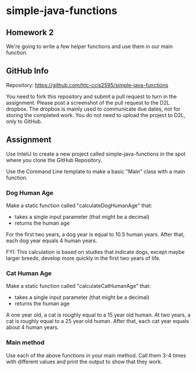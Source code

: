 # simple-java-functions

## Homework 2

We're going to write a few helper functions and use them in our main function.  

## GitHub Info
Repository:  https://github.com/htc-ccis2595/simple-java-functions

You need to fork this repository and submit a pull request to turn in the assignment.  Please post a screenshot of the pull request to the D2L dropbox.  The dropbox is mainly used to communicate due dates, not for storing the completed work.  You do not need to upload the project to D2L, only to GitHub.

## Assignment
Use InteliJ to create a new project called simple-java-functions in the spot where you clone the GitHub Repository.

Use the Command Line template to make a basic "Main" class with a main function.  

### Dog Human Age
Make a static function called "calculateDogHumanAge" that:
 - takes a single input parameter (that might be a decimal)
 - returns the human age

For the first two years, a dog year is equal to 10.5 human years.
After that, each dog year equals 4 human years.

FYI: This calculation is based on studies that indicate dogs, except maybe larger breeds, develop more quickly in the first two years of life.

### Cat Human Age
Make a static function called "calculateCatHumanAge" that:
 - takes a single input parameter (that might be a decimal)
 - returns the human age

A one year old, a cat is roughly equal to a 15 year old human.
At two years, a cat is roughly equal to a 25 year old human.
After that, each cat year equals about 4 human years.

### Main method
Use each of the above functions in your main method.  Call them 3-4 times with different values and print the output to show that they work.
